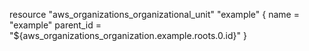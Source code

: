 resource "aws_organizations_organizational_unit" "example" {
  name      = "example"
  parent_id = "${aws_organizations_organization.example.roots.0.id}"
}
